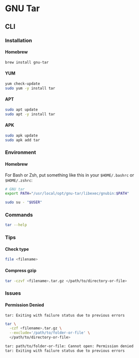 # GNU Tar

<!--
tarball tar.gz
-->

## CLI

### Installation

#### Homebrew

```sh
brew install gnu-tar
```

#### YUM

```sh
yum check-update
sudo yum -y install tar
```

#### APT

```sh
sudo apt update
sudo apt -y install tar
```

#### APK

```sh
sudo apk update
sudo apk add tar
```

### Environment

#### Homebrew

For Bash or Zsh, put something like this in your `$HOME/.bashrc` or `$HOME/.zshrc`:

```sh
# GNU tar
export PATH="/usr/local/opt/gnu-tar/libexec/gnubin:$PATH"
```

```sh
sudo su - "$USER"
```

### Commands

```sh
tar --help
```

### Tips

#### Check type

```sh
file <filename>
```

#### Compress gzip

```sh
tar -czvf <filename>.tar.gz </path/to/directory-or-file>
```

### Issues

#### Permission Denied

```log
tar: Exiting with failure status due to previous errors
```

```sh
tar \
  -czf <filename>.tar.gz \
  --exclude='/path/to/folder-or-file' \
  </path/to/directory-or-file>
```

```sh
tar: path/to/folder-or-file: Cannot open: Permission denied
tar: Exiting with failure status due to previous errors
```

